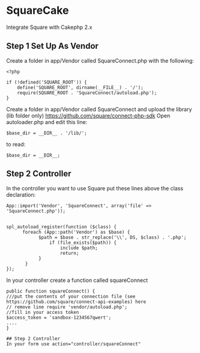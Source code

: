 # SquareCake
Integrate Square with Cakephp 2.x

## Step 1 Set Up As Vendor

Create a folder in app/Vendor called SquareConnect.php with the following:

```
<?php
 	
if (!defined('SQUARE_ROOT')) {
    define('SQUARE_ROOT', dirname(__FILE__) . '/');
    require(SQUARE_ROOT . 'SquareConnect/autoload.php');
}
```

Create a folder in app/Vendor called SquareConnect and upload the library (lib folder only)  https://github.com/square/connect-php-sdk
Open autoloader.php and edit this line:

```
$base_dir = __DIR__ . '/lib/';
```

to read:

```
$base_dir = __DIR__;
```

## Step 2 Controller

In the controller you want to use Square put these lines above the class declaration:

```
App::import('Vendor', 'SquareConnect', array('file' => 'SquareConnect.php'));

 
spl_autoload_register(function ($class) {
	  foreach (App::path('Vendor') as $base) {
		    $path = $base . str_replace('\\', DS, $class) . '.php';
		        if (file_exists($path)) {
			        include $path;
			        return;
		    }
	   }
});
```
In your controller create a function called squareConnect

```
public function squareConnect() {
///put the contents of your connection file (see https://github.com/square/connect-api-examples) here
// remove line require 'vendor/autoload.php';
//fill in your access token
$access_token = 'sandbox-1234567qwert';
....
}
 
## Step 2 Controller
In your form use action="controller/squareConnect"
